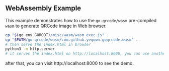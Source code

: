 ## WebAssembly Example

This example demonstrates how to use the `go-qrcode/wasm` pre-compiled `wasm` to generate
QRCode image in Web browser.

```bash
cp "$(go env GOROOT)/misc/wasm/wasm_exec.js" .
cp "$PATH/go-qrcode/wasm/com.github.yeqown.goqrcode.wasm" .
# then serve the index.html in browser
python3 -m http.server 
# it serves the index.html on http://localhost:8000, you can use another way too.
```

after that, you can visit http://localhost:8000 to see the demo.